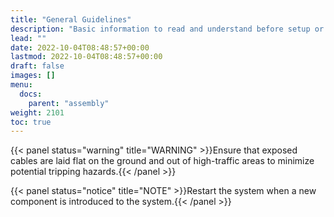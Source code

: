 ```yaml
---
title: "General Guidelines"
description: "Basic information to read and understand before setup or assembly"
lead: ""
date: 2022-10-04T08:48:57+00:00
lastmod: 2022-10-04T08:48:57+00:00
draft: false
images: []
menu:
  docs:
    parent: "assembly"
weight: 2101
toc: true
---
```


{{< panel status="warning" title="WARNING" >}}Ensure that exposed cables are laid flat on the ground and out of high-traffic areas to minimize potential tripping hazards.{{< /panel >}}

{{< panel status="notice" title="NOTE" >}}Restart the system when a new component is introduced to the system.{{< /panel >}}
